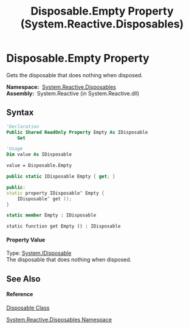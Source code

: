 ﻿---
title: Disposable.Empty Property  (System.Reactive.Disposables)
TOCTitle: Empty Property
ms:assetid: P:System.Reactive.Disposables.Disposable.Empty
ms:mtpsurl: https://msdn.microsoft.com/en-us/library/system.reactive.disposables.disposable.empty(v=VS.103)
ms:contentKeyID: 36068798
ms.date: 06/28/2011
mtps_version: v=VS.103
f1_keywords:
- System.Reactive.Disposables.Disposable.Empty
- System.Reactive.Disposables.Disposable.get_Empty
dev_langs:
- CSharp
- JScript
- VB
- FSharp
- c++
---

# Disposable.Empty Property

Gets the disposable that does nothing when disposed.

**Namespace:**  [System.Reactive.Disposables](hh229090\(v=vs.103\).md)  
**Assembly:**  System.Reactive (in System.Reactive.dll)

## Syntax

``` vb
'Declaration
Public Shared ReadOnly Property Empty As IDisposable
    Get
```

``` vb
'Usage
Dim value As IDisposable

value = Disposable.Empty
```

``` csharp
public static IDisposable Empty { get; }
```

``` c++
public:
static property IDisposable^ Empty {
    IDisposable^ get ();
}
```

``` fsharp
static member Empty : IDisposable
```

``` jscript
static function get Empty () : IDisposable
```

#### Property Value

Type: [System.IDisposable](https://msdn.microsoft.com/en-us/library/aax125c9)  
The disposable that does nothing when disposed.  

## See Also

#### Reference

[Disposable Class](hh229792\(v=vs.103\).md)

[System.Reactive.Disposables Namespace](hh229090\(v=vs.103\).md)

